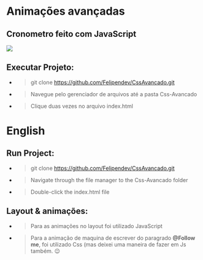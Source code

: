 # Animações avançadas
## Cronometro feito com JavaScript

<img src="img/gif-cssAvancado.gif">


## Executar Projeto:

- > git clone https://github.com/Felipendev/CssAvancado.git

- > Navegue pelo gerenciador de arquivos até a pasta Css-Avancado

- > Clique duas vezes no arquivo index.html

# English
## Run Project:

- > git clone https://github.com/Felipendev/CssAvancado.git

- > Navigate through the file manager to the Css-Avancado folder

- > Double-click the index.html file


## Layout & animações:

- > Para as animações no layout foi utilizado JavaScript

- > Para a animação de maquina de escrever do paragrado **@Follow me**, foi utilizado Css (mas deixei uma maneira de fazer em Js também. 😉